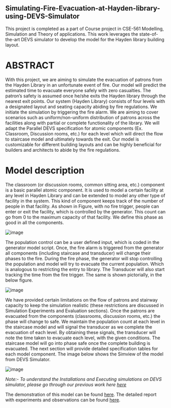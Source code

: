 ## Simulating-Fire-Evacuation-at-Hayden-library-using-DEVS-Simulator
This project is completed as a part of Course project in CSE-561 Modelling, Simulation and Theory of applications. This work leverages the state-of-the-art DEVS simulator to develop the model for the Hayden library building layout.

# ABSTRACT

With this project, we are aiming to simulate the evacuation of patrons from the Hayden Library in an unfortunate event of fire. Our model will predict the estimated time to evacuate everyone safely with zero casualties. The patron’s safety is assumed once he/she exits the Hayden library through the nearest exit points. Our system (Hayden Library) consists of four levels with a designated layout and seating capacity abiding by fire regulations. We initiate the simulation by triggering the fire alarm. We are aiming to cover scenarios such as uniform/non-uniform distribution of patrons across the facilities along with partial or complete functionality of the library. We will adapt the Parallel DEVS specification for atomic components (Ex. Classroom, Discussion rooms, etc.) for each level which will direct the flow to staircase model and ultimately towards the exit. Our model is customizable for different building layouts and can be highly beneficial for builders and architects to abide by the fire regulations.

# Model description

The classroom (or discussion rooms, common sitting area, etc.) component is a basic parallel atomic component. It is used to model a certain facility at any level in Hayden Library and can be extended to model any other type of facility in the system. This kind of component keeps track of the number of people in that facility. As shown in Figure, with no fire trigger, people can enter or exit the facility, which is controlled by the generator. This count can go from 0 to the maximum capacity of that facility. We define this phase as good in all the components. 

![image](https://github.com/vasavamsi/Simulating-Fire-Evacuation-at-Hayden-library-using-DEVS-Simulator/assets/58003228/d96afbd4-ac77-4eae-ac79-026b89be51c4)

The population control can be a user defined input, which is coded in the generator model script. Once, the fire alarm is triggered from the generator all components (including staircase and transducer) will change their phases to the fire. During the fire phase, the generator will stop controlling the population and model will try to evacuate the current population. Which is analogous to restricting the entry to library. The Transducer will also start tracking the time from the fire trigger. The same is shown pictorially, in the below figure.

![image](https://github.com/vasavamsi/Simulating-Fire-Evacuation-at-Hayden-library-using-DEVS-Simulator/assets/58003228/b8aae50d-cb12-4c41-a08b-568c2933cc4e)

We have provided certain limitations on the flow of patrons and stairway capacity to keep the simulation realistic (these restrictions are discussed in Simulation Experiments and Evaluation sections). Once the patrons are evacuated from the components (classrooms, discussion rooms, etc.) the phase will change to safe. We maintain the population count at each level in the staircase model and will signal the transducer as we complete the evacuation of each level. By obtaining these signals, the transducer will note the time taken to evacuate each level, with the given conditions. The staircase model will go into phase safe once the complete building is evacuated. The next section will provide detailed specification tables for each model component. The image below shows the Simview of the model from DEVS Simulator.

![image](https://github.com/vasavamsi/Simulating-Fire-Evacuation-at-Hayden-library-using-DEVS-Simulator/assets/58003228/060ef17b-dd91-4159-9555-3f4096476a9e)

*Note:- To understand the Installations and Executing simulations on DEVS simulator, please go through our previous work here [here](https://github.com/vasavamsi/Modelling-and-Simulating-the-Skateboard-using-DEVS-Simulator)*

The demonstration of this model can be found [here](https://drive.google.com/file/d/1K369RMjB3aV83JZnjMkYlNfBfDkSt38Y/view?usp=sharing). The detailed report with experiments and observations can be found [here](https://drive.google.com/file/d/1B7-hTQyS30_jt2kEqfsjBuMOjCsrl5Cx/view?usp=sharing).
